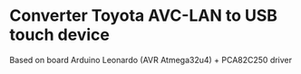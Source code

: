 # Converter Toyota AVC-LAN to USB touch device
Based on board Arduino Leonardo (AVR Atmega32u4) + PCA82C250 driver
